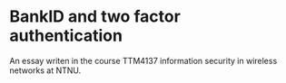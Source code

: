 BankID and two factor authentication
=======
An essay writen in the course TTM4137 information security in wireless networks at NTNU. 
